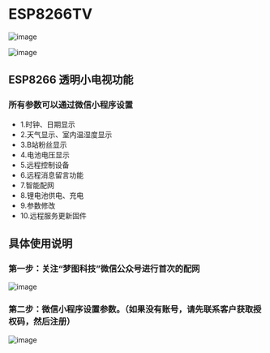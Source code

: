 # ESP8266TV
![image](https://user-images.githubusercontent.com/65395051/114113852-3904a980-9912-11eb-9f74-fa144fbed7a3.png)

![image](https://user-images.githubusercontent.com/65395051/115640680-1dee5c80-a34a-11eb-8605-fd276f067ae7.png)

## ESP8266  透明小电视功能
### 所有参数可以通过微信小程序设置
* 1.时钟、日期显示
* 2.天气显示、室内温湿度显示
* 3.B站粉丝显示
* 4.电池电压显示
* 5.远程控制设备
* 6.远程消息留言功能
* 7.智能配网
* 8.锂电池供电、充电
* 9.参数修改
* 10.远程服务更新固件

## 具体使用说明
### 第一步：关注“梦图科技”微信公众号进行首次的配网

![image](https://user-images.githubusercontent.com/65395051/115167390-04e77080-a0ea-11eb-8a3a-d4bd5db49307.png)
### 第二步：微信小程序设置参数。（如果没有账号，请先联系客户获取授权码，然后注册）
![image](https://user-images.githubusercontent.com/65395051/115167640-eb92f400-a0ea-11eb-8442-3b43dc92a409.png)


